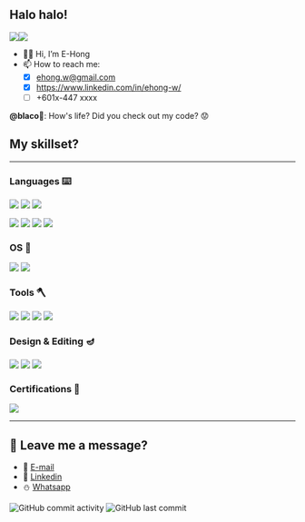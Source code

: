 
## **Halo halo!**
![](https://media.giphy.com/media/z24q9PQNlw19u/giphy.gif)![](https://media.giphy.com/media/z24q9PQNlw19u/giphy.gif)
- 👋🏼 Hi, I’m E-Hong
- 📫 How to reach me:
  - [x] ehong.w@gmail.com
  - [x] https://www.linkedin.com/in/ehong-w/
  - [ ] +601x-447 xxxx

**@blaco**🐏: How's life? Did you check out my code? 😟

## **My skillset?**
---
### Languages ⌨️
![](https://img.shields.io/badge/code-C%20Programming-brightgreen)
![](https://img.shields.io/badge/code-Python-brightgreen)
![](https://img.shields.io/badge/code-Assembly%20Language-brightgreen)

![](https://img.shields.io/badge/code-Verilog-yellow)
![](https://img.shields.io/badge/code-SystemVerilog-yellow)
![](https://img.shields.io/badge/code-Perl%20Scripting-yellow)
![](https://img.shields.io/badge/code-VHDL-F96900)

### OS 🐧
![](https://img.shields.io/badge/os-Windows-blueviolet)
![](https://img.shields.io/badge/os-Linux-blueviolet)

### Tools 🪓
![](https://img.shields.io/badge/hardware-Arduino-FF3FF0)
![](https://img.shields.io/badge/hardware-NodeMCU-FF3FF0)
![](https://img.shields.io/badge/hardware-ZED--F9P-FF3FF0)
![](https://img.shields.io/badge/hardware-Altera%20DE2-FF3FF0)

### Design & Editing 🪔
![](https://img.shields.io/badge/design-Adobe%20Illustrator-f79500)
![](https://img.shields.io/badge/design-Adobe%20Photoshop-003762)
![](https://img.shields.io/badge/design-Adobe%20Premiere%20Pro-00005b)

### Certifications 📜
![](https://img.shields.io/badge/huawei-HCIA--AI-FF0000)

---

## 🧸 **Leave me a message?**
- 🍺 [E-mail](mailto:ehong.w@gmail.com?subject=[GitHub]%20Problem%20Description)
- 🧺 [Linkedin](https://www.linkedin.com/in/ehong-w/)
- ⛄ [Whatsapp]()

![GitHub commit activity](https://img.shields.io/github/commit-activity/m/ehong-w/ehong-w?style=for-the-badge)
![GitHub last commit](https://img.shields.io/github/last-commit/ehong-w/ehong-w?style=for-the-badge)

<!---
e-hong-w/e-hong-w is a ✨ special ✨ repository because its `README.md` (this file) appears on your GitHub profile.
You can click the Preview link to take a look at your changes.
--->
